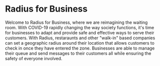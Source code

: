 # Radius for Business

Welcome to Radius for Business, where we are reimagining the waiting room. With COVID-19 rapidly changing the way society functions, it's time for businesses to adapt and provide safe and effective ways to serve their customers. With Radius, restaraunts and other "walk-in" based companies can set a geographic radius around their location that allows customers to check in once they have entered the zone. Businesses are able to manage their queue and send messages to their customers all while ensuring the safety of everyone involved.
